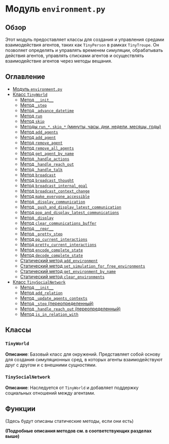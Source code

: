 # Модуль `environment.py`

## Обзор

Этот модуль предоставляет классы для создания и управления средами взаимодействия агентов, таких как `TinyPerson` в рамках `TinyTroupe`. Он позволяет определять и управлять временем симуляции, обрабатывать действия агентов, управлять списками агентов и осуществлять взаимодействие агентов через методы вещания.

## Оглавление

* [Модуль `environment.py`](#модуль-environmentpy)
* [Класс `TinyWorld`](#класс-tinyworld)
    * [Метод `__init__`](#метод-init)
    * [Метод `_step`](#метод-step)
    * [Метод `_advance_datetime`](#метод-advance_datetime)
    * [Метод `run`](#метод-run)
    * [Метод `skip`](#метод-skip)
    * [Методы `run_*`, `skip_*` (минуты, часы, дни, недели, месяцы, годы)](#методы-run-skip-минуты-часы-дни-недели-месяцы-годы)
    * [Метод `add_agents`](#метод-add_agents)
    * [Метод `add_agent`](#метод-add_agent)
    * [Метод `remove_agent`](#метод-remove_agent)
    * [Метод `remove_all_agents`](#метод-remove_all_agents)
    * [Метод `get_agent_by_name`](#метод-get_agent_by_name)
    * [Метод `_handle_actions`](#метод-handle_actions)
    * [Метод `_handle_reach_out`](#метод-handle_reach_out)
    * [Метод `_handle_talk`](#метод-handle_talk)
    * [Метод `broadcast`](#метод-broadcast)
    * [Метод `broadcast_thought`](#метод-broadcast_thought)
    * [Метод `broadcast_internal_goal`](#метод-broadcast_internal_goal)
    * [Метод `broadcast_context_change`](#метод-broadcast_context_change)
    * [Метод `make_everyone_accessible`](#метод-make_everyone_accessible)
    * [Метод `_display_communication`](#метод-display_communication)
    * [Метод `_push_and_display_latest_communication`](#метод-push_and_display_latest_communication)
    * [Метод `pop_and_display_latest_communications`](#метод-pop_and_display_latest_communications)
    * [Метод `_display`](#метод-display)
    * [Метод `clear_communications_buffer`](#метод-clear_communications_buffer)
    * [Метод `__repr__`](#метод-repr)
    * [Метод `_pretty_step`](#метод-pretty_step)
    * [Метод `pp_current_interactions`](#метод-pp_current_interactions)
    * [Метод `pretty_current_interactions`](#метод-pretty_current_interactions)
    * [Метод `encode_complete_state`](#метод-encode_complete_state)
    * [Метод `decode_complete_state`](#метод-decode_complete_state)
    * [Статический метод `add_environment`](#статический-метод-add_environment)
    * [Статический метод `set_simulation_for_free_environments`](#статический-метод-set_simulation_for_free_environments)
    * [Статический метод `get_environment_by_name`](#статический-метод-get_environment_by_name)
    * [Статический метод `clear_environments`](#статический-метод-clear_environments)
* [Класс `TinySocialNetwork`](#класс-tinysocialnetwork)
    * [Метод `__init__`](#метод-init-tinySocialNetwork)
    * [Метод `add_relation`](#метод-add_relation)
    * [Метод `_update_agents_contexts`](#метод-update_agents_contexts)
    * [Метод `_step` (переопределенный)](#метод-step-переопределенный)
    * [Метод `_handle_reach_out` (переопределенный)](#метод-handle_reach_out-переопределенный)
    * [Метод `is_in_relation_with`](#метод-is_in_relation_with)


## Классы

### `TinyWorld`

**Описание**: Базовый класс для окружений.  Представляет собой основу для создания симуляционных сред, в которых агенты взаимодействуют друг с другом и с внешними сущностями.

### `TinySocialNetwork`

**Описание**: Наследуется от `TinyWorld` и добавляет поддержку социальных отношений между агентами.


## Функции

(Здесь будут описаны статические методы, если они есть)


**(Подробные описания методов см. в соответствующих разделах выше)**